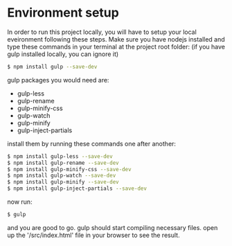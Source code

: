 # Environment setup
In order to run this project locally, you will have to setup your local eveironment following these steps.
Make sure you have nodejs installed and type these commands in your terminal at the project root folder: (if you have gulp installed locally, you can ignore it)
```sh
$ npm install gulp --save-dev 
```
gulp packages you would need are:

* gulp-less
* gulp-rename
* gulp-minify-css
* gulp-watch
* gulp-minify
* gulp-inject-partials

install them by running these commands one after another:

```sh
$ npm install gulp-less --save-dev
$ npm install gulp-rename --save-dev
$ npm install gulp-minify-css --save-dev
$ npm install gulp-watch --save-dev
$ npm install gulp-minify --save-dev
$ npm install gulp-inject-partials --save-dev
```
now run:
```sh
$ gulp
```
and you are good to go.
gulp should start compiling necessary files.
open up the '/src/index.html' file in your browser to see the result.